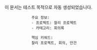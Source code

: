 이 문서는 테스트 목적으로 자동 생성되었습니다.
                
                주요 정보:
                - 프로젝트: 찰리 프로젝트
                - 카테고리: 회의록
                
                핵심 키워드:
                찰리 프로젝트, 회의, 안건